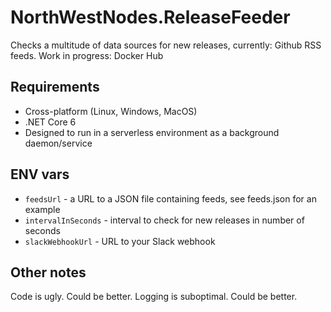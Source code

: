 # NorthWestNodes.ReleaseFeeder
Checks a multitude of data sources for new releases, currently: Github RSS feeds. Work in progress: Docker Hub

## Requirements
* Cross-platform (Linux, Windows, MacOS)
* .NET Core 6
* Designed to run in a serverless environment as a background daemon/service

## ENV vars
* `feedsUrl` - a URL to a JSON file containing feeds, see feeds.json for an example
* `intervalInSeconds` - interval to check for new releases in number of seconds
* `slackWebhookUrl` - URL to your Slack webhook

## Other notes
Code is ugly. Could be better. Logging is suboptimal. Could be better.